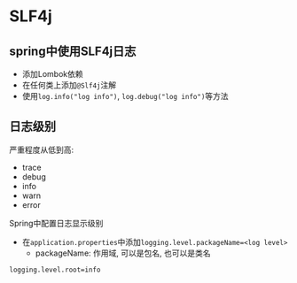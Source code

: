 # SLF4j

## spring中使用SLF4j日志

- 添加Lombok依赖
- 在任何类上添加`@Slf4j`注解
- 使用`log.info("log info")`, `log.debug("log info")`等方法

## 日志级别

严重程度从低到高:

- trace
- debug
- info
- warn
- error

Spring中配置日志显示级别

- 在`application.properties`中添加`logging.level.packageName=<log level>`
  - packageName: 作用域, 可以是包名, 也可以是类名

```
logging.level.root=info
```





